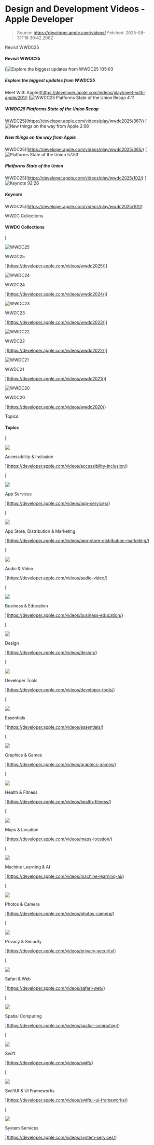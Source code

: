 # Design and Development Videos - Apple Developer

> Source: https://developer.apple.com/videos/
> Fetched: 2025-08-31T18:30:42.208Z

Revisit WWDC25

#### Revisit WWDC25

[![Explore the biggest updates from WWDC25](https://devimages-cdn.apple.com/wwdc-services/images/BC742FC2-04CD-4DDA-9F29-C074010922E7/10583/10583_wide_250x141_2x.jpg) 105:03

##### Explore the biggest updates from WWDC25

Meet With Apple](https://developer.apple.com/videos/play/meet-with-apple/201/) [![WWDC25 Platforms State of the Union Recap](https://devimages-cdn.apple.com/wwdc-services/images/3055294D-836B-4513-B7B0-0BC5666246B0/10103/10103_wide_250x141_2x.jpg) 4:11

##### WWDC25 Platforms State of the Union Recap

WWDC25](https://developer.apple.com/videos/play/wwdc2025/367/) [![New things on the way from Apple](https://devimages-cdn.apple.com/wwdc-services/images/3055294D-836B-4513-B7B0-0BC5666246B0/10101/10101_wide_250x141_2x.jpg) 2:08

##### New things on the way from Apple

WWDC25](https://developer.apple.com/videos/play/wwdc2025/365/) [![Platforms State of the Union](https://devimages-cdn.apple.com/wwdc-services/images/3055294D-836B-4513-B7B0-0BC5666246B0/10371/10371_wide_250x141_2x.jpg) 57:53

##### Platforms State of the Union

WWDC25](https://developer.apple.com/videos/play/wwdc2025/102/) [![Keynote](https://devimages-cdn.apple.com/wwdc-services/images/3055294D-836B-4513-B7B0-0BC5666246B0/10373/10373_wide_250x141_2x.jpg) 92:26

##### Keynote

WWDC25](https://developer.apple.com/videos/play/wwdc2025/101/)

WWDC Collections

#### WWDC Collections

[

![WWDC25](https://developer.apple.com/videos/images/home/wwdc25.jpg)

WWDC25

](https://developer.apple.com/videos/wwdc2025/)[

![WWDC24](https://developer.apple.com/videos/images/home/wwdc24.jpg)

WWDC24

](https://developer.apple.com/videos/wwdc2024/)[

![WWDC23](https://developer.apple.com/videos/images/home/wwdc23.jpg)

WWDC23

](https://developer.apple.com/videos/wwdc2023/)[

![WWDC22](https://developer.apple.com/videos/images/home/wwdc22.jpg)

WWDC22

](https://developer.apple.com/videos/wwdc2022/)[

![WWDC21](https://developer.apple.com/videos/images/home/wwdc21.jpg)

WWDC21

](https://developer.apple.com/videos/wwdc2021/)[

![WWDC20](https://developer.apple.com/videos/images/home/wwdc20.jpg)

WWDC20

](https://developer.apple.com/videos/wwdc2020/)

Topics

#### Topics

[

![](https://devimages-cdn.apple.com/wwdc-services/images/topic-glyphs/rd7a2338/person.2.outline.svg)

Accessibility & Inclusion

](https://developer.apple.com/videos/accessibility-inclusion/)

[

![](https://devimages-cdn.apple.com/wwdc-services/images/topic-glyphs/rd7a2338/gearshape.outline.svg)

App Services

](https://developer.apple.com/videos/app-services/)

[

![](https://devimages-cdn.apple.com/wwdc-services/images/topic-glyphs/rd7a2338/chart.bar.xaxis.svg)

App Store, Distribution & Marketing

](https://developer.apple.com/videos/app-store-distribution-marketing/)

[

![](https://devimages-cdn.apple.com/wwdc-services/images/topic-glyphs/rd7a2338/tv.and.hifispeaker.outline.svg)

Audio & Video

](https://developer.apple.com/videos/audio-video/)

[

![](https://devimages-cdn.apple.com/wwdc-services/images/topic-glyphs/rd7a2338/briefcase.outline.svg)

Business & Education

](https://developer.apple.com/videos/business-education/)

[

![](https://devimages-cdn.apple.com/wwdc-services/images/topic-glyphs/rd7a2338/paintbrush.outline.svg)

Design

](https://developer.apple.com/videos/design/)

[

![](https://devimages-cdn.apple.com/wwdc-services/images/topic-glyphs/rd7a2338/hammer.outline.svg)

Developer Tools

](https://developer.apple.com/videos/developer-tools/)

[

![](https://devimages-cdn.apple.com/wwdc-services/images/topic-glyphs/rd7a2338/cube.outline.svg)

Essentials

](https://developer.apple.com/videos/essentials/)

[

![](https://devimages-cdn.apple.com/wwdc-services/images/topic-glyphs/rd7a2338/gamecontroller.outline.svg)

Graphics & Games

](https://developer.apple.com/videos/graphics-games/)

[

![](https://devimages-cdn.apple.com/wwdc-services/images/topic-glyphs/rd7a2338/heart.outline.svg)

Health & Fitness

](https://developer.apple.com/videos/health-fitness/)

[

![](https://devimages-cdn.apple.com/wwdc-services/images/topic-glyphs/rd7a2338/map.outline.svg)

Maps & Location

](https://developer.apple.com/videos/maps-location/)

[

![](https://devimages-cdn.apple.com/wwdc-services/images/topic-glyphs/rd7a2338/eye.outline.svg)

Machine Learning & AI

](https://developer.apple.com/videos/machine-learning-ai/)

[

![](https://devimages-cdn.apple.com/wwdc-services/images/topic-glyphs/rd7a2338/camera.outline.svg)

Photos & Camera

](https://developer.apple.com/videos/photos-camera/)

[

![](https://devimages-cdn.apple.com/wwdc-services/images/topic-glyphs/rd7a2338/hand.raised.outline.svg)

Privacy & Security

](https://developer.apple.com/videos/privacy-security/)

[

![](https://devimages-cdn.apple.com/wwdc-services/images/topic-glyphs/rd7a2338/safari.outline.svg)

Safari & Web

](https://developer.apple.com/videos/safari-web/)

[

![](https://devimages-cdn.apple.com/wwdc-services/images/topic-glyphs/rd7a2338/visionpro.outline.svg)

Spatial Computing

](https://developer.apple.com/videos/spatial-computing/)

[

![](https://devimages-cdn.apple.com/wwdc-services/images/topic-glyphs/rd7a2338/swift.svg)

Swift

](https://developer.apple.com/videos/swift/)

[

![](https://devimages-cdn.apple.com/wwdc-services/images/topic-glyphs/rd7a2338/switch.2.svg)

SwiftUI & UI Frameworks

](https://developer.apple.com/videos/swiftui-ui-frameworks/)

[

![](https://devimages-cdn.apple.com/wwdc-services/images/topic-glyphs/rd7a2338/network.svg)

System Services

](https://developer.apple.com/videos/system-services/)
